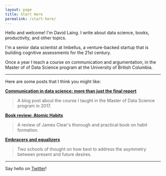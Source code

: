 ```yaml
---
layout: page
title: Start Here
permalink: /start-here/
---
```


Hello and welcome! I'm David Laing. I write about data science, books, productivity, and other topics. 

I'm a senior data scientist at Imbellus, a venture-backed startup that is building cognitive assessments for the 21st century. 

Once a year I teach a course on communication and argumentation, in the Master of of Data Science program at the University of British Columbia.

-------------------------

Here are some posts that I think you might like:

[**Communication in data science: more than just the final report**](https://davidklaing.com/blog/2017/11/10/communication-in-data-science.html)

> A blog post about the course I taught in the Master of Data Science program in 2017.

[**Book review: Atomic Habits**](https://davidklaing.com/blog/books/2019/01/14/atomic-habits.html)

> A review of James Clear's thorough and practical book on habit formation.

[**Embracers and equalizers**](<https://davidklaing.com/blog/2018/12/24/embracers-and-equalizers.html>)

> Two schools of thought on how best to address the asymmetry between present and future desires.

---------------------------

Say hello on [Twitter](https://twitter.com/davidklaing)!